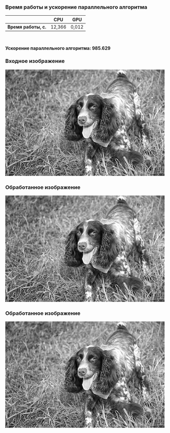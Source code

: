 ### Время работы и ускорение параллельного алгоритма
|  | CPU |  GPU |
|:----:|:----:|:----:|
|**Время работы, с.**| 12,366 | 0,012 |
<br/>

**Ускорение параллельного алгоритма: 985.629**

### Входное изображение
![alt text](https://github.com/IlyaOv/cuda_bilateral/blob/main/image_input.bmp)
### Обработанное изображение
![alt text](https://github.com/IlyaOv/cuda_bilateral/blob/main/image_input.bmp)
### Обработанное изображение
![alt text](https://github.com/IlyaOv/cuda_bilateral/blob/main/image_input.bmp)
